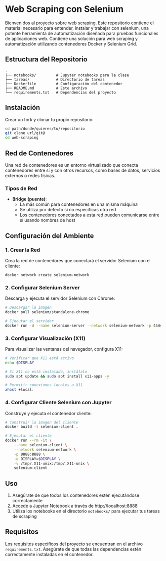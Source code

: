 # Web Scraping con Selenium

Bienvenidos al proyecto sobre web scraping. Este repositorio contiene el material necesario para entender, instalar y trabajar con selenium, una potente herramienta de automatización diseñada para pruebas funcionales de aplicaciones web. Contiene una solución para web scraping y automatización utilizando contenedores Docker y Selenium Grid.

## Estructura del Repositorio

```
.
├── notebooks/         # Jupyter notebooks para la clase
├── tareas/            # Directorio de tareas
├── Dockerfile         # Configuración del contenedor
├── README.md          # Este archivo
└── requirements.txt   # Dependencias del proyecto
```

## Instalación

Crear un fork y clonar tu propio repositorio
```bash
cd path/donde/quieres/tu/repositorio
git clone url/git@
cd web-scraping
```
## Red de Contenedores

Una red de contenedores es un entorno virtualizado que conecta contenedores entre sí y con otros recursos, como bases de datos, servicios externos o redes físicas.

### Tipos de Red

- **Bridge (puente)**:
  - La más común para contenedores en una misma máquina
  - Se utiliza por defecto si no especificas otra red
  - Los contenedores conectados a esta red pueden comunicarse entre sí usando nombres de host

## Configuración del Ambiente

### 1. Crear la Red

Crea la red de contenedores que conectará el servidor Selenium con el cliente:

```bash
docker network create selenium-network
```

### 2. Configurar Selenium Server

Descarga y ejecuta el servidor Selenium con Chrome:

```bash
# Descargar la imagen
docker pull selenium/standalone-chrome

# Ejecutar el servidor
docker run -d --name selenium-server --network selenium-network -p 4444:4444 selenium/standalone-chrome
```

### 3. Configurar Visualización (X11)

Para visualizar las ventanas del navegador, configura X11:

```bash
# Verificar que X11 está activo
echo $DISPLAY

# Si X11 no está instalado, instálalo
sudo apt update && sudo apt install x11-apps -y

# Permitir conexiones locales a X11
xhost +local:
```

### 4. Configurar Cliente Selenium con Jupyter

Construye y ejecuta el contenedor cliente:

```bash
# Construir la imagen del cliente
docker build -t selenium-client .

# Ejecutar el cliente
docker run --rm -it \
    --name selenium-client \
    --network selenium-network \
    -p 8888:8888 \
    -e DISPLAY=$DISPLAY \
    -v /tmp/.X11-unix:/tmp/.X11-unix \
    selenium-client
```

## Uso

1. Asegúrate de que todos los contenedores estén ejecutándose correctamente
2. Accede a Jupyter Notebook a través de http://localhost:8888
3. Utiliza los notebooks en el directorio `notebooks/` para ejecutar tus tareas de scraping

## Requisitos

Los requisitos específicos del proyecto se encuentran en el archivo `requirements.txt`. Asegúrate de que todas las dependencias estén correctamente instaladas en el contenedor.
